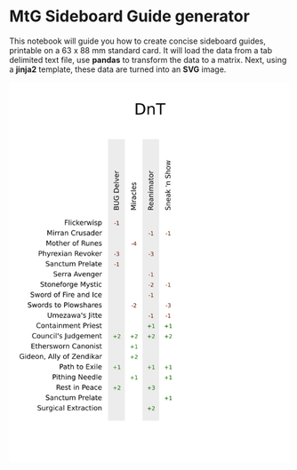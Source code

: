 # MtG Sideboard Guide generator

This notebook will guide you how to create concise sideboard guides, printable on a 63 x 88 mm 
standard card. It will load the data from a tab delimited text file, use **pandas** to transform 
the data to a matrix. Next, using a **jinja2** template, these data are turned into an **SVG** image.

![example guide](./example_guide.png "Example Guide")

